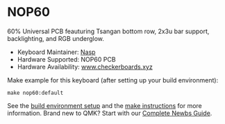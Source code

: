 # NOP60 

60% Universal PCB feauturing Tsangan bottom row, 2x3u bar support, backlighting, and RGB underglow.

- Keyboard Maintainer: [Nasp](https://github.com/npspears)
- Hardware Supported: NOP60 PCB
- Hardware Availability: www.checkerboards.xyz

Make example for this keyboard (after setting up your build environment):

    make nop60:default

See the [build environment setup](https://docs.qmk.fm/#/getting_started_build_tools) and the [make instructions](https://docs.qmk.fm/#/getting_started_make_guide) for more information. Brand new to QMK? Start with our [Complete Newbs Guide](https://docs.qmk.fm/#/newbs).
